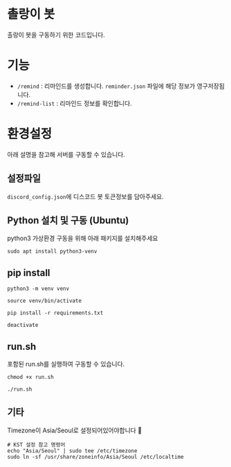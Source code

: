 # 촐랑이 봇

촐랑이 봇을 구동하기 위한 코드입니다.

# 기능

- `/remind` : 리마인드를 생성합니다. `reminder.json` 파일에 해당 정보가 영구저장됩니다.
- `/remind-list` : 리마인드 정보를 확인합니다.

# 환경설정

아래 설명을 참고해 서버를 구동할 수 있습니다.

## 설정파일

`discord_config.json`에 디스코드 봇 토큰정보를 담아주세요.

## Python 설치 및 구동 (Ubuntu)

python3 가상환경 구동을 위해 아래 패키지를 설치해주세요

```shell
sudo apt install python3-venv
```

## pip install

```shell
python3 -m venv venv

source venv/bin/activate

pip install -r requirements.txt

deactivate
```

## run.sh

포함된 run.sh를 실행하여 구동할 수 있습니다.

```shell
chmod +x run.sh

./run.sh
```

## 기타

Timezone이 Asia/Seoul로 설정되어있어야합니다 🙏

```shell
# KST 설정 참고 명령어
echo "Asia/Seoul" | sudo tee /etc/timezone
sudo ln -sf /usr/share/zoneinfo/Asia/Seoul /etc/localtime
```